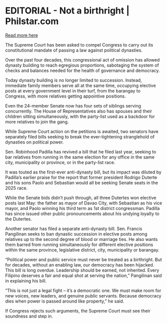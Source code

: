 # EDITORIAL - Not a birthright | Philstar.com

[Read more here](https://www.philstar.com/opinion/2025/07/20/2459211/editorial-not-birthright)

The Supreme Court has been asked to compel Congress to carry out its constitutional mandate of passing a law against political dynasties.

Over the past four decades, this congressional act of omission has allowed dynasty building to reach egregious proportions, sabotaging the system of checks and balances needed for the health of governance and democracy.

Today dynasty building is no longer limited to succession. Instead, immediate family members serve all at the same time, occupying elective posts at every government level in their turf, from the barangay to Congress, with more relatives getting appointive positions.

Even the 24-member Senate now has four sets of siblings serving concurrently. The House of Representatives also has spouses and their children sitting simultaneously, with the party-list used as a backdoor for more relatives to join the gang.

While Supreme Court action on the petitions is awaited, two senators have separately filed bills seeking to break the ever-tightening stranglehold of dynasties on political power.

Sen. Robinhood Padilla has revived a bill that he filed last year, seeking to bar relatives from running in the same election for any office in the same city, municipality or province, or in the party-list race.

It was touted as the first-ever anti-dynasty bill, but its impact was diluted by Padilla’s earlier praise for the report that former president Rodrigo Duterte and his sons Paolo and Sebastian would all be seeking Senate seats in the 2025 race.

While the Senate bids didn’t push through, all three Dutertes won elective posts last May: the father as mayor of Davao City, with Sebastian as his vice mayor, and Paolo winning his third term as 1st district congressman. Padilla has since issued other public pronouncements about his undying loyalty to the Dutertes.

Another senator has filed a separate anti-dynasty bill. Sen. Francis Pangilinan seeks to ban dynastic succession in elective posts among relatives up to the second degree of blood or marriage ties. He also wants them barred from running simultaneously for different elective positions within the same province, legislative district, city, municipality or barangay.

“Political power and public service must never be treated as a birthright. But for decades, without an enabling law, our democracy has been hijacked. This bill is long overdue. Leadership should be earned, not inherited. Every Filipino deserves a fair and equal shot at serving the nation,” Pangilinan said in explaining his bill.

“This is not just a legal fight – it’s a democratic one. We must make room for new voices, new leaders, and genuine public servants. Because democracy dies when power is passed around like property,” he said.

If Congress rejects such arguments, the Supreme Court must see their soundness and step in.